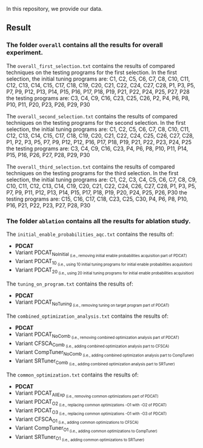 In this repository, we provide our data.


## Result


### The folder `overall` contains all the results for overall experiment.

The `overall_first_selection.txt` contains the results of compared techniques on the testing programs for the first selection.
In the first selection, the initial tuning programs are:
C1, C2, C5, C6, C7, C8, C10, C11, C12, C13, C14, C15, C17, C18, C19, C20, C21, C22, C24, C27, C28,
P1, P3, P5, P7, P9, P12, P13, P14, P15, P16, P17, P18, P19, P21, P22, P24, P25, P27, P28
the testing programs are: 
C3, C4, C9, C16, C23, C25, C26, P2, P4, P6, P8, P10, P11, P20, P23, P26, P29, P30

The `overall_second_selection.txt` contains the results of compared techniques on the testing programs for the second selection.
In the first selection, the initial tuning programs are:
C1, C2, C5, C6, C7, C8, C10, C11, C12, C13, C14, C15, C17, C18, C19, C20, C21, C22, C24, C25, C26, 
C27, C28, P1, P2, P3, P5, P7, P9, P12, P12, P16, P17, P18, P19, P21, P22, P23, P24, P25
the testing programs are: 
C3, C4, C9, C16, C23, P4, P6, P8, P10, P11, P14, P15, P16, P26, P27, P28, P29, P30

The `overall_third_selection.txt` contains the results of compared techniques on the testing programs for the third selection.
In the first selection, the initial tuning programs are:
C1, C2, C3, C4, C5, C6, C7, C8, C9, C10, C11, C12, C13, C14, C19, C20, C21, C22, C24, C26, C27, C28,
P1, P3, P5, P7, P9, P11, P12, P13, P14, P15, P17, P18, P19, P20, P24, P25, P26, P30
the testing programs are: 
C15, C16, C17, C18, C23, C25, C30, P4, P6, P8, P10, P16, P21, P22, P23, P27, P28, P30

### The folder `ablation` contains all the results for ablation study.

The `initial_enable_probabilities_aqc.txt` contains the results of:

- **PDCAT** 
- Variant PDCAT<sub>NoInitial<sub> (i.e., removing initial enable probabilities acquisition part of PDCAT)
- Variant PDCAT<sub>10<sub>  (i.e., using 10 initial tuning programs for initial enable probabilities acquisition)
- Variant PDCAT<sub>20<sub> (i.e., using 20 initial tuning programs for initial enable probabilities acquisition)

The `tuning_on_program.txt` contains the results of:

- **PDCAT**
- Variant PDCAT<sub>NoTuning<sub> (i.e., removing tuning on target program part of PDCAT)

The `combined_optimization_analysis.txt` contains the results of:

- **PDCAT**
-  Variant PDCAT<sub>NoComb<sub>  (i.e., removing combined optimization analysis part of PDCAT)
-  Variant CFSCA<sub>Comb<sub>  (i.e., adding combined optimization analysis part to CFSCA)
-  Variant CompTuner<sub>NoComb<sub>  (i.e., adding combined optimization analysis part to CompTuner)
-  Variant SRTuner<sub>Comb<sub>  (i.e., adding combined optimization analysis part to SRTuner)

The `common_optimization.txt` contains the results of:

- **PDCAT**
- Variant PDCAT<sub>AllExp<sub> (i.e., removing common optimizations part of PDCAT)
- Variant PDCAT<sub>O2<sub> (i.e., replacing common optimizations -O1 with -O2 of PDCAT)
- Variant PDCAT<sub>O3<sub> (i.e., replacing common optimizations -O1 with -O3 of PDCAT)
- Variant CFSCA<sub>O1<sub> (i.e., adding common optimizations to CFSCA)
- Variant CompTuner<sub>O1<sub> (i.e., adding common optimizations to CompTuner)
- Variant SRTuner<sub>O1<sub> (i.e., adding common optimizations to SRTuner)

